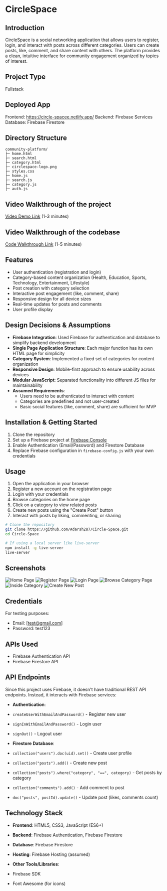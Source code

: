 # CircleSpace

## Introduction
CircleSpace is a social networking application that allows users to register, login, and interact with posts across different categories. Users can create posts, like, comment, and share content with others. The platform provides a clean, intuitive interface for community engagement organized by topics of interest.

## Project Type
Fullstack

## Deployed App
Frontend: https://circle-spacee.netlify.app/
Backend: Firebase Services
Database: Firebase Firestore

## Directory Structure
```
community-platform/
├─ home.html
├─ search.html
├─ category.html
├─ circlespace-logo.png
├─ styles.css
├─ home.js
├─ search.js
├─ category.js
├─ auth.js
```

## Video Walkthrough of the project
[Video Demo Link](https://youtu.be/xzKS6aDJMJE) (1-3 minutes)

## Video Walkthrough of the codebase
[Code Walkthrough Link](https://youtu.be/xzKS6aDJMJE) (1-5 minutes)

## Features
- User authentication (registration and login)
- Category-based content organization (Health, Education, Sports, Technology, Entertainment, Lifestyle)
- Post creation with category selection
- Interactive post engagement (like, comment, share)
- Responsive design for all device sizes
- Real-time updates for posts and comments
- User profile display

## Design Decisions & Assumptions
- **Firebase Integration**: Used Firebase for authentication and database to simplify backend development
- **Single Page Application Structure**: Each major function has its own HTML page for simplicity
- **Category System**: Implemented a fixed set of categories for content organization
- **Responsive Design**: Mobile-first approach to ensure usability across devices
- **Modular JavaScript**: Separated functionality into different JS files for maintainability
- **Assumed Requirements**:
  - Users need to be authenticated to interact with content
  - Categories are predefined and not user-created
  - Basic social features (like, comment, share) are sufficient for MVP

## Installation & Getting Started
1. Clone the repository
2. Set up a Firebase project at [Firebase Console](https://console.firebase.google.com/)
3. Enable Authentication (Email/Password) and Firestore Database
4. Replace Firebase configuration in `firebase-config.js` with your own credentials

## Usage

1. Open the application in your browser
2. Register a new account on the registration page
3. Login with your credentials
4. Browse categories on the home page
5. Click on a category to view related posts
6. Create new posts using the "Create Post" button
7. Interact with posts by liking, commenting, or sharing

```bash
# Clone the repository
git clone https://github.com/Adarsh287/Circle-Space.git
cd Circle-Space

# If using a local server like live-server
npm install -g live-server
live-server

```
## Screenshots

![Home Page](assets/image.png)
![Register Page](assets/image1.png)
![Login Page](assets/image2.png)
![Browse Category Page](assets/image3.png)
![Inside Category](assets/image4.png)
![Create New Post](assets/image5.png)


## Credentials

For testing purposes:

- Email: [test@gmail.com]
- Password: test123


## APIs Used

- Firebase Authentication API
- Firebase Firestore API


## API Endpoints

Since this project uses Firebase, it doesn't have traditional REST API endpoints. Instead, it interacts with Firebase services:

- **Authentication**:

- `createUserWithEmailAndPassword()` - Register new user
- `signInWithEmailAndPassword()` - Login user
- `signOut()` - Logout user


- **Firestore Database**:

- `collection("users").doc(uid).set()` - Create user profile
- `collection("posts").add()` - Create new post
- `collection("posts").where("category", "==", category)` - Get posts by category
- `collection("comments").add()` - Add comment to post
- `doc("posts", postId).update()` - Update post (likes, comments count)


## Technology Stack

- **Frontend**: HTML5, CSS3, JavaScript (ES6+)
- **Backend**: Firebase Authentication, Firebase Firestore
- **Database**: Firebase Firestore
- **Hosting**: Firebase Hosting (assumed)
- **Other Tools/Libraries**:

- Firebase SDK
- Font Awesome (for icons)
